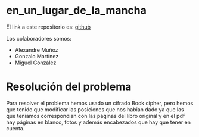 # en_un_lugar_de_la_mancha


El link a este repositorio es: [github](https://github.com/GonzaloGmv/en_un_lugar_de_la_mancha)

Los colaboradores somos:
* Alexandre Muñoz
* Gonzalo Martínez
* Miguel González

# Resolución del problema

Para resolver el problema hemos usado un cifrado Book cipher, pero hemos que tenido que modificar las posiciones que nos habian dado ya que las que teniamos correspondian con las páginas del libro original y en el pdf hay páginas en blanco, fotos y además encabezados que hay que tener en cuenta.
